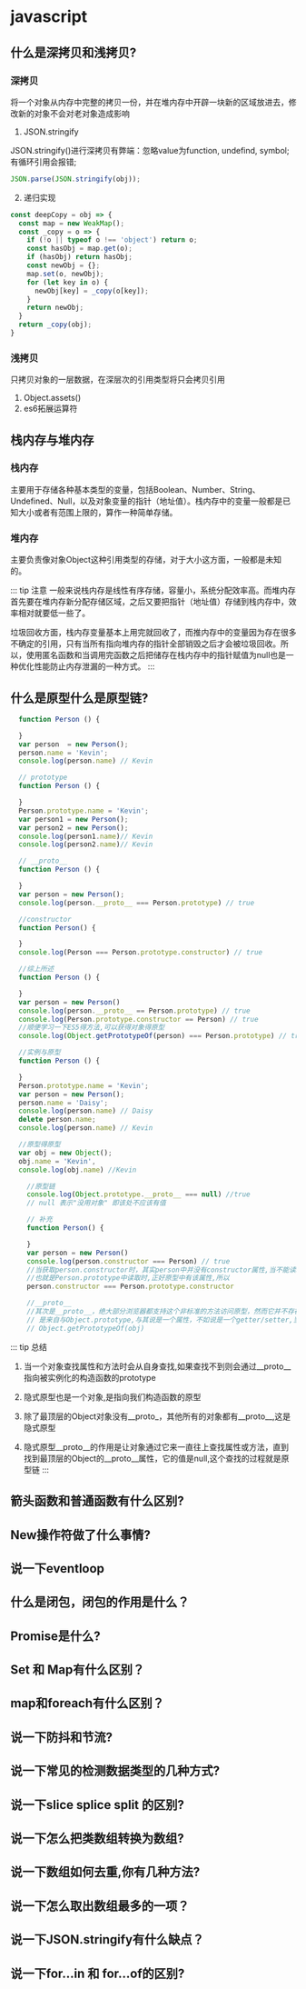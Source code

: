 # javascript

## 什么是深拷贝和浅拷贝?
  ### 深拷贝
  将一个对象从内存中完整的拷贝一份，并在堆内存中开辟一块新的区域放进去，修改新的对象不会对老对象造成影响
  1. JSON.stringify

  JSON.stringify()进行深拷贝有弊端：忽略value为function, undefind, symbol;有循环引用会报错;
  ``` javascript
  JSON.parse(JSON.stringify(obj));
  ```
  2. 递归实现
  ``` javascript
  const deepCopy = obj => {
    const map = new WeakMap();
    const _copy = o => {
      if (!o || typeof o !== 'object') return o;
      const hasObj = map.get(o);
      if (hasObj) return hasObj;
      const newObj = {};
      map.set(o, newObj);
      for (let key in o) {
        newObj[key] = _copy(o[key]);
      }
      return newObj;
    }
    return _copy(obj);
  }
  ```
  ### 浅拷贝
  只拷贝对象的一层数据，在深层次的引用类型将只会拷贝引用
  1. Object.assets()
  2. es6拓展运算符

## 栈内存与堆内存
  ### 栈内存

  主要用于存储各种基本类型的变量，包括Boolean、Number、String、Undefined、Null，以及对象变量的指针（地址值）。栈内存中的变量一般都是已知大小或者有范围上限的，算作一种简单存储。

  ### 堆内存

  主要负责像对象Object这种引用类型的存储，对于大小这方面，一般都是未知的。

  ::: tip 注意
  一般来说栈内存是线性有序存储，容量小，系统分配效率高。而堆内存首先要在堆内存新分配存储区域，之后又要把指针（地址值）存储到栈内存中，效率相对就要低一些了。

  垃圾回收方面，栈内存变量基本上用完就回收了，而推内存中的变量因为存在很多不确定的引用，只有当所有指向堆内存的指针全部销毁之后才会被垃圾回收。所以，使用匿名函数和当调用完函数之后把储存在栈内存中的指针赋值为null也是一种优化性能防止内存泄漏的一种方式。
  :::


## 什么是原型什么是原型链?
``` javascript
  function Person () {

  }
  var person  = new Person();
  person.name = 'Kevin';
  console.log(person.name) // Kevin

  // prototype
  function Person () {

  }
  Person.prototype.name = 'Kevin';
  var person1 = new Person();
  var person2 = new Person();
  console.log(person1.name)// Kevin
  console.log(person2.name)// Kevin

  // __proto__
  function Person () {

  }
  var person = new Person();
  console.log(person.__proto__ === Person.prototype) // true

  //constructor
  function Person() {

  }
  console.log(Person === Person.prototype.constructor) // true

  //综上所述
  function Person () {

  }
  var person = new Person()
  console.log(person.__proto__ == Person.prototype) // true
  console.log(Person.prototype.constructor == Person) // true
  //顺便学习一下ES5得方法,可以获得对象得原型
  console.log(Object.getPrototypeOf(person) === Person.prototype) // true

  //实例与原型
  function Person () {

  }
  Person.prototype.name = 'Kevin';
  var person = new Person();
  person.name = 'Daisy';
  console.log(person.name) // Daisy
  delete person.name;
  console.log(person.name) // Kevin

  //原型得原型
  var obj = new Object();
  obj.name = 'Kevin',
  console.log(obj.name) //Kevin

    //原型链
    console.log(Object.prototype.__proto__ === null) //true
    // null 表示"没用对象" 即该处不应该有值

    // 补充
    function Person() {

    }
    var person = new Person()
    console.log(person.constructor === Person) // true
    //当获取person.constructor时，其实person中并没有constructor属性,当不能读取到constructor属性时,会从person的原型
    //也就是Person.prototype中读取时,正好原型中有该属性,所以
    person.constructor === Person.prototype.constructor

    //__proto__
    //其次是__proto__，绝大部分浏览器都支持这个非标准的方法访问原型，然而它并不存在于Person.prototype中，实际上，它
    // 是来自与Object.prototype,与其说是一个属性，不如说是一个getter/setter,当使用obj.__proto__时，可以理解成返回了
    // Object.getPrototypeOf(obj)
```
::: tip 总结
1. 当一个对象查找属性和方法时会从自身查找,如果查找不到则会通过__proto__指向被实例化的构造函数的prototype

2. 隐式原型也是一个对象,是指向我们构造函数的原型

3. 除了最顶层的Object对象没有__proto_，其他所有的对象都有__proto__,这是隐式原型

4. 隐式原型__proto__的作用是让对象通过它来一直往上查找属性或方法，直到找到最顶层的Object的__proto__属性，它的值是null,这个查找的过程就是原型链
:::

## 箭头函数和普通函数有什么区别?

## New操作符做了什么事情?

## 说一下eventloop

## 什么是闭包，闭包的作用是什么？

## Promise是什么?

## Set 和 Map有什么区别？

## map和foreach有什么区别？

## 说一下防抖和节流?

## 说一下常见的检测数据类型的几种方式?

## 说一下slice splice split 的区别?

## 说一下怎么把类数组转换为数组?

## 说一下数组如何去重,你有几种方法?

## 说一下怎么取出数组最多的一项？

## 说一下JSON.stringify有什么缺点？

## 说一下for...in 和 for...of的区别?